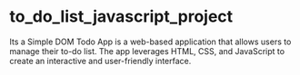 # to_do_list_javascript_project
 Its a Simple DOM Todo App is a web-based application that allows users to manage their to-do list. The app leverages HTML, CSS, and JavaScript to create an interactive and user-friendly interface.
